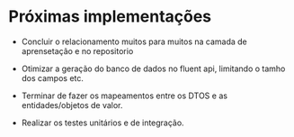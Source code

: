 <h1>Próximas implementações</h1>
<ul>
  <li><p>Concluir o relacionamento muitos para muitos na camada de aprensetação e no repositorio</p></li>
  <li><p>Otimizar a geração do banco de dados no fluent api, limitando o tamho dos campos etc.</p></li>
  <li><p>Terminar de fazer os mapeamentos entre os DTOS e as entidades/objetos de valor.</p></li>
  <li><p>Realizar os testes unitários e de integração.</p></li>  
</ul>
